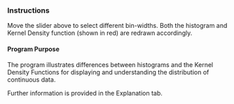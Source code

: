 ### Instructions
Move the slider above to select different bin-widths. Both the histogram and Kernel Density function (shown in red) are redrawn accordingly.  

#### Program Purpose  
The program illustrates differences between histograms and the Kernel Density Functions for displaying and understanding the distribution of continuous data.  

Further information is provided in the Explanation tab.  

